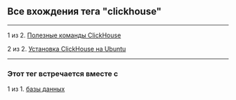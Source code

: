 ## Все вхождения тега "clickhouse"

---

1 из 2. [Полезные команды ClickHouse](./2020-07-12_clickhouse_snippets.md)

2 из 2. [Установка ClickHouse на Ubuntu](./2020-07-12_clickhouse_install_ubuntu.md)


---

### Этот тег встречается вместе с


1 из 1. [базы данных](./meta_bazy_dannyh.md)

